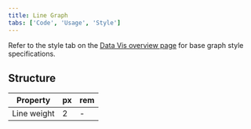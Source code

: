 ```yaml
---
title: Line Graph
tabs: ['Code', 'Usage', 'Style']
---
```


Refer to the style tab on the [Data Vis overview page](/data-visualization/overview/style) for base graph style specifications.

## Structure

| Property    | px  | rem |
| ----------- | --- | --- |
| Line weight | 2   | -   |
